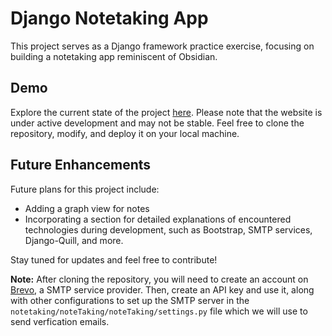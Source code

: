 # Django Notetaking App

This project serves as a Django framework practice exercise, focusing on building a notetaking app reminiscent of Obsidian.

## Demo

Explore the current state of the project [here](https://ahmedezzat.pythonanywhere.com/). Please note that the website is under active development and may not be stable. Feel free to clone the repository, modify, and deploy it on your local machine.

## Future Enhancements

Future plans for this project include:

- Adding a graph view for notes
- Incorporating a section for detailed explanations of encountered technologies during development, such as Bootstrap, SMTP services, Django-Quill, and more.

Stay tuned for updates and feel free to contribute!

**Note:** After cloning the repository, you will need to create an account on [Brevo](https://app.brevo.com/), a SMTP service provider. Then, create an API key and use it, along with other configurations to set up the SMTP server in the `notetaking/noteTaking/noteTaking/settings.py` file which we will use to send verfication emails.
